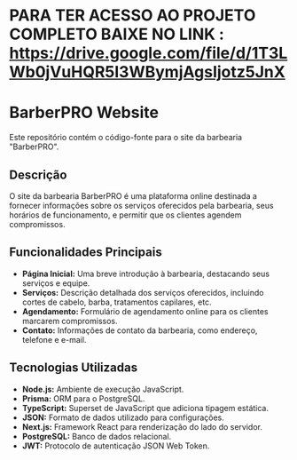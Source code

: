 # PARA TER ACESSO AO PROJETO COMPLETO BAIXE NO LINK : https://drive.google.com/file/d/1T3LWb0jVuHQR5I3WBymjAgsIjotz5JnX
# BarberPRO Website

Este repositório contém o código-fonte para o site da barbearia "BarberPRO".

## Descrição

O site da barbearia BarberPRO é uma plataforma online destinada a fornecer informações sobre os serviços oferecidos pela barbearia, seus horários de funcionamento, e permitir que os clientes agendem compromissos.

## Funcionalidades Principais

- **Página Inicial:** Uma breve introdução à barbearia, destacando seus serviços e equipe.
- **Serviços:** Descrição detalhada dos serviços oferecidos, incluindo cortes de cabelo, barba, tratamentos capilares, etc.
- **Agendamento:** Formulário de agendamento online para os clientes marcarem compromissos.
- **Contato:** Informações de contato da barbearia, como endereço, telefone e e-mail.

## Tecnologias Utilizadas
- **Node.js:** Ambiente de execução JavaScript.
- **Prisma:** ORM para o PostgreSQL.
- **TypeScript:** Superset de JavaScript que adiciona tipagem estática.
- **JSON:** Formato de dados utilizado para configurações.
- **Next.js:** Framework React para renderização do lado do servidor.
- **PostgreSQL:** Banco de dados relacional.
- **JWT:** Protocolo de autenticação JSON Web Token.
